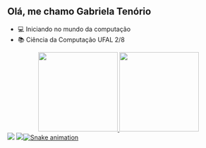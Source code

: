 ## Olá, me chamo Gabriela Tenório


- 💻 Iniciando no mundo da computação 
- 📚 Ciência da Computação UFAL 2/8

<div align="center">
  <a href="https://github.com/gabitenoriob">
  <img height="180em" src="https://github-readme-stats.vercel.app/api?username=gabitenoriob&show_icons=true&theme=dracula&include_all_commits=true&count_private=true"/>
  <img height="180em" src="https://github-readme-stats.vercel.app/api/top-langs/?username=gabitenoriob&layout=compact&langs_count=16&theme=dracula"/>
</div>

<div>
  <a href="https://mail.google.com/mail/u/0/?tab=rm&ogbl#inbox"_blank"><img src="https://img.shields.io/badge/Gmail-D14836?style=for-the-badge&logo=gmail&logoColor=white"></a>
  <a href ="https://www.linkedin.com/in/gabriela-ten%C3%B3rio-2b60621b3/"><img src="https://img.shields.io/badge/LinkedIn-0077B5?style=for-the-badge&logo=linkedin&logoColor=white"
  
  
  
  ![Snake animation](https://github.com/gabitenoriob/gabitenoriob/blob/output/github-contribution-grid-snake.svg)
</div>

